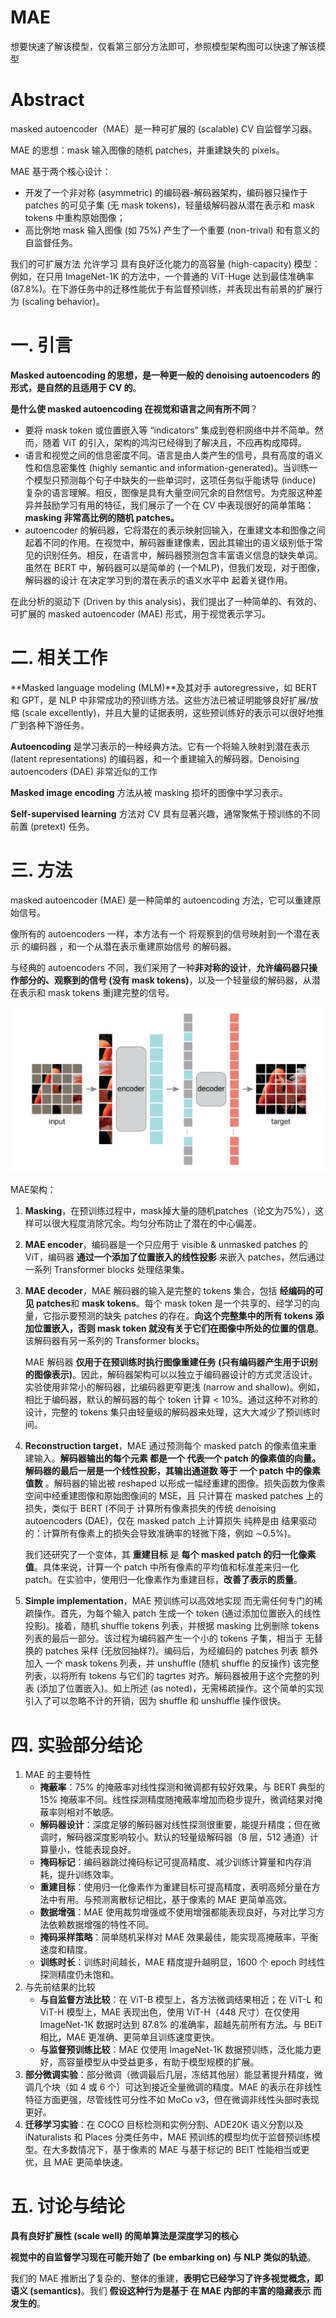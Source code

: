 # MAE

想要快速了解该模型，仅看第三部分方法即可，参照模型架构图可以快速了解该模型

# Abstract

masked autoencoder（MAE）是一种可扩展的 (scalable) CV 自监督学习器。

MAE 的思想：mask 输入图像的随机 patches，并重建缺失的 pixels。

MAE 基于两个核心设计：

+ 开发了一个非对称 (asymmetric) 的编码器-解码器架构，编码器只操作于 patches 的可见子集 (无 mask tokens)，轻量级解码器从潜在表示和 mask tokens 中重构原始图像；
+ 高比例地 mask 输入图像 (如 75%) 产生了一个重要 (non-trival) 和有意义的自监督任务。

我们的可扩展方法 允许学习 具有良好泛化能力的高容量 (high-capacity) 模型：例如，在只用 ImageNet-1K 的方法中，一个普通的 ViT-Huge 达到最佳准确率 (87.8%)。在下游任务中的迁移性能优于有监督预训练，并表现出有前景的扩展行为 (scaling behavior)。

# 一. 引言

**Masked autoencoding 的思想，是一种更一般的 denoising autoencoders 的形式，是自然的且适用于 CV 的**。

**是什么使 masked autoencoding 在视觉和语言之间有所不同**？

+ 要将 mask token 或位置嵌入等 “indicators” 集成到卷积网络中并不简单。然而，随着 ViT 的引入，架构的鸿沟已经得到了解决且，不应再构成障碍。
+ 语言和视觉之间的信息密度不同。语言是由人类产生的信号，具有高度的语义性和信息密集性 (highly semantic and information-generated)。当训练一个模型只预测每个句子中缺失的一些单词时，这项任务似乎能诱导 (induce) 复杂的语言理解。相反，图像是具有大量空间冗余的自然信号。为克服这种差异并鼓励学习有用的特征，我们展示了一个在 CV 中表现很好的简单策略：**masking 非常高比例的随机 patches。**
+ autoencoder 的解码器，它将潜在的表示映射回输入，在重建文本和图像之间起着不同的作用。在视觉中，解码器重建像素，因此其输出的语义级别低于常见的识别任务。相反，在语言中，解码器预测包含丰富语义信息的缺失单词。虽然在 BERT 中，解码器可以是简单的 (一个MLP)，但我们发现，对于图像，解码器的设计 在决定学习到的潜在表示的语义水平中 起着关键作用。

在此分析的驱动下 (Driven by this analysis)，我们提出了一种简单的、有效的、可扩展的 masked autoencoder (MAE) 形式，用于视觉表示学习。

# 二. 相关工作

**Masked language modeling (MLM)**及其对手 autoregressive，如 BERT 和 GPT，是 NLP 中非常成功的预训练方法。这些方法已被证明能够良好扩展/放缩 (scale excellently)，并且大量的证据表明，这些预训练好的表示可以很好地推广到各种下游任务。

 **Autoencoding** 是学习表示的一种经典方法。它有一个将输入映射到潜在表示 (latent representations) 的编码器，和一个重建输入的解码器。Denoising autoencoders (DAE) 非常近似的工作

**Masked image encoding** 方法从被 masking 损坏的图像中学习表示。

**Self-supervised learning** 方法对 CV 具有显著兴趣，通常聚焦于预训练的不同前置 (pretext) 任务。

# 三. 方法

masked autoencoder (MAE) 是一种简单的 autoencoding 方法，它可以重建原始信号。

像所有的 autoencoders 一样，本方法有一个 将观察到的信号映射到一个潜在表示 的编码器 ，和一个从潜在表示重建原始信号 的解码器。

与经典的 autoencoders 不同，我们采用了一种**非对称的设计**，**允许编码器只操作部分的、观察到的信号 (没有 mask tokens)**，以及一个轻量级的解码器，从潜在表示和 mask tokens 重j建完整的信号。

![image-20250512220810313](./assets/image-20250512220810313.png)

MAE架构：

1. **Masking**，在预训练过程中，mask掉大量的随机patches（论文为75%），这样可以很大程度消除冗余。均匀分布防止了潜在的中心偏差。

2.  **MAE encoder**，编码器是一个只应用于 visible & unmasked patches 的 ViT，编码器 **通过一个添加了位置嵌入的线性投影** 来嵌入 patches，然后通过一系列 Transformer blocks 处理结果集。

3. **MAE decoder**，MAE 解码器的输入是完整的 tokens 集合，包括 **经编码的可见 patches**和 **mask tokens**。每个 mask token 是一个共享的、经学习的向量，它指示要预测的缺失 patches 的存在。**向这个完整集中的所有 tokens 添加位置嵌入，否则 mask token 就没有关于它们在图像中所处的位置的信息**。该解码器有另一系列的 Transformer blocks。

   MAE 解码器 **仅用于在预训练时执行图像重建任务** **(只有编码器产生用于识别的图像表示)**。因此，解码器架构可以以独立于编码器设计的方式灵活设计。实验使用非常小的解码器，比编码器更窄更浅 (narrow and shallow)。例如，相比于编码器，默认的解码器的每个 token 计算 < 10%。通过这种不对称的设计，完整的 tokens 集只由轻量级的解码器来处理，这大大减少了预训练时间。

4. **Reconstruction target**，MAE 通过预测每个 masked patch 的像素值来重建输入。**解码器输出的每个元素 都是一个 代表一个 patch 的像素值的向量。解码器的最后一层是一个线性投影，其输出通道数 等于 一个 patch 中的像素值数** 。解码器的输出被 reshaped 以形成一幅经重建的图像。损失函数为像素空间中经重建图像和原始图像间的 MSE，且 只计算在 masked patches 上的损失，类似于 BERT (不同于 计算所有像素损失的传统 denoising autoencoders (DAE)，仅在 masked patch 上计算损失 纯粹是由 结果驱动的：计算所有像素上的损失会导致准确率的轻微下降，例如 ∼0.5%)。

   我们还研究了一个变体，其 **重建目标** 是 **每个 masked patch 的归一化像素值**。具体来说，计算一个 patch 中所有像素的平均值和标准差来归一化 patch。在实验中，使用归一化像素作为重建目标，**改善了表示的质量**。

5. **Simple implementation**，MAE 预训练可以高效地实现 而无需任何专门的稀疏操作。首先，为每个输入 patch 生成一个 token (通过添加位置嵌入的线性投影)。接着，随机 shuffle tokens 列表，并根据 masking 比例删除 tokens 列表的最后一部分。该过程为编码器产生一个小的 tokens 子集，相当于 无替换的 patches 采样 (无放回抽样?)。编码后，为经编码的 patches 列表 额外加入 一个 mask tokens 列表，并 unshuffle (随机 shuffle 的反操作) 该完整列表，以将所有 tokens 与它们的 tagrtes 对齐。解码器被用于这个完整的列表 (添加了位置嵌入)。如上所述 (as noted)，无需稀疏操作。这个简单的实现引入了可以忽略不计的开销，因为 shuffle 和 unshuffle 操作很快。

# 四. 实验部分结论

1. MAE 的主要特性
   - **掩蔽率**：75% 的掩蔽率对线性探测和微调都有较好效果，与 BERT 典型的 15% 掩蔽率不同。线性探测精度随掩蔽率增加而稳步提升，微调结果对掩蔽率则相对不敏感。
   - **解码器设计**：深度足够的解码器对线性探测很重要，能提升精度；但在微调时，解码器深度影响较小。默认的轻量级解码器（8 层，512 通道）计算量小，性能表现良好。
   - **掩码标记**：编码器跳过掩码标记可提高精度、减少训练计算量和内存消耗，提升训练效率。
   - **重建目标**：使用归一化像素作为重建目标可提高精度，表明高频分量在方法中有用。与预测离散标记相比，基于像素的 MAE 更简单高效。
   - **数据增强**：MAE 使用裁剪增强或不使用增强都能表现良好，与对比学习方法依赖数据增强的特性不同。
   - **掩码采样策略**：简单随机采样对 MAE 效果最佳，能实现高掩蔽率，平衡速度和精度。
   - **训练时长**：训练时间越长，MAE 精度提升越明显，1600 个 epoch 时线性探测精度仍未饱和。
2. 与先前结果的比较
   - **与自监督方法比较**：在 ViT-B 模型上，各方法微调结果相近；在 ViT-L 和 ViT-H 模型上，MAE 表现出色，使用 ViT-H（448 尺寸）在仅使用 ImageNet-1K 数据时达到 87.8% 的准确率，超越先前所有方法。与 BEiT 相比，MAE 更准确、更简单且训练速度更快。
   - **与监督预训练比较**：MAE 仅使用 ImageNet-1K 数据预训练，泛化能力更好，高容量模型从中受益更多，有助于模型规模的扩展。
3. **部分微调实验**：部分微调（微调最后几层，冻结其他层）能显著提升精度，微调几个块（如 4 或 6 个）可达到接近全量微调的精度。MAE 的表示在非线性特征方面更强，尽管线性可分性不如 MoCo v3，但在微调非线性头部时表现更好。
4. **迁移学习实验**：在 COCO 目标检测和实例分割、ADE20K 语义分割以及 iNaturalists 和 Places 分类任务中，MAE 预训练的模型均优于监督预训练模型。在大多数情况下，基于像素的 MAE 与基于标记的 BEiT 性能相当或更优，且 MAE 更简单快速。

# 五. 讨论与结论

**具有良好扩展性 (scale well) 的简单算法是深度学习的核心**

**视觉中的自监督学习现在可能开始了 (be embarking on) 与 NLP 类似的轨迹**。

我们的 MAE 推断出了复杂的、整体的重建，**表明它已经学习了许多视觉概念，即语义 (semantics)**。我们 **假设这种行为是基于 在 MAE 内部的丰富的隐藏表示 而发生的**。



